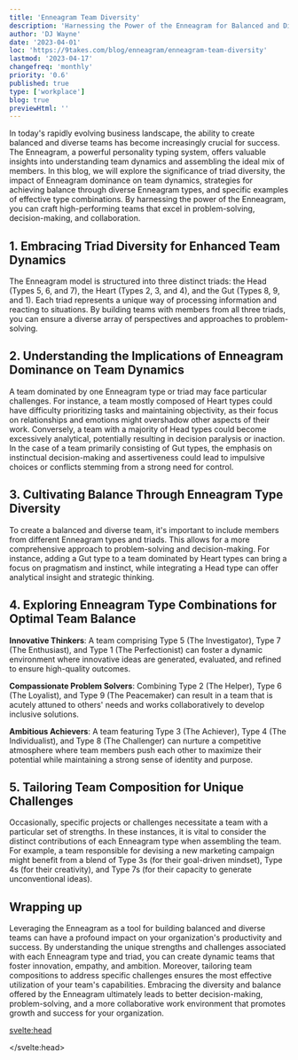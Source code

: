 ```yaml
---
title: 'Enneagram Team Diversity'
description: 'Harnessing the Power of the Enneagram for Balanced and Diverse Teams'
author: 'DJ Wayne'
date: '2023-04-01'
loc: 'https://9takes.com/blog/enneagram/enneagram-team-diversity'
lastmod: '2023-04-17'
changefreq: 'monthly'
priority: '0.6'
published: true
type: ['workplace']
blog: true
previewHtml: ''
---
```


<!-- Discover how to create high-performing teams by harnessing the Enneagram's insights into personality types and triads. Learn strategies for achieving balance, embracing diversity, and optimizing team dynamics for success. -->

<p class="firstLetter">In today's rapidly evolving business landscape, the ability to create balanced and diverse teams has become increasingly crucial for success. The Enneagram, a powerful personality typing system, offers valuable insights into understanding team dynamics and assembling the ideal mix of members. In this blog, we will explore the significance of triad diversity, the impact of Enneagram dominance on team dynamics, strategies for achieving balance through diverse Enneagram types, and specific examples of effective type combinations. By harnessing the power of the Enneagram, you can craft high-performing teams that excel in problem-solving, decision-making, and collaboration.</p>

## 1. Embracing Triad Diversity for Enhanced Team Dynamics

The Enneagram model is structured into three distinct triads: the Head (Types 5, 6, and 7), the Heart (Types 2, 3, and 4), and the Gut (Types 8, 9, and 1). Each triad represents a unique way of processing information and reacting to situations. By building teams with members from all three triads, you can ensure a diverse array of perspectives and approaches to problem-solving.

## 2. Understanding the Implications of Enneagram Dominance on Team Dynamics

A team dominated by one Enneagram type or triad may face particular challenges. For instance, a team mostly composed of Heart types could have difficulty prioritizing tasks and maintaining objectivity, as their focus on relationships and emotions might overshadow other aspects of their work. Conversely, a team with a majority of Head types could become excessively analytical, potentially resulting in decision paralysis or inaction. In the case of a team primarily consisting of Gut types, the emphasis on instinctual decision-making and assertiveness could lead to impulsive choices or conflicts stemming from a strong need for control.

## 3. Cultivating Balance Through Enneagram Type Diversity

To create a balanced and diverse team, it's important to include members from different Enneagram types and triads. This allows for a more comprehensive approach to problem-solving and decision-making. For instance, adding a Gut type to a team dominated by Heart types can bring a focus on pragmatism and instinct, while integrating a Head type can offer analytical insight and strategic thinking.

## 4. Exploring Enneagram Type Combinations for Optimal Team Balance

**Innovative Thinkers**: A team comprising Type 5 (The Investigator), Type 7 (The Enthusiast), and Type 1 (The Perfectionist) can foster a dynamic environment where innovative ideas are generated, evaluated, and refined to ensure high-quality outcomes.

**Compassionate Problem Solvers**: Combining Type 2 (The Helper), Type 6 (The Loyalist), and Type 9 (The Peacemaker) can result in a team that is acutely attuned to others' needs and works collaboratively to develop inclusive solutions.

**Ambitious Achievers**: A team featuring Type 3 (The Achiever), Type 4 (The Individualist), and Type 8 (The Challenger) can nurture a competitive atmosphere where team members push each other to maximize their potential while maintaining a strong sense of identity and purpose.

## 5. Tailoring Team Composition for Unique Challenges

Occasionally, specific projects or challenges necessitate a team with a particular set of strengths. In these instances, it is vital to consider the distinct contributions of each Enneagram type when assembling the team. For example, a team responsible for devising a new marketing campaign might benefit from a blend of Type 3s (for their goal-driven mindset), Type 4s (for their creativity), and Type 7s (for their capacity to generate unconventional ideas).

## Wrapping up

Leveraging the Enneagram as a tool for building balanced and diverse teams can have a profound impact on your organization's productivity and success. By understanding the unique strengths and challenges associated with each Enneagram type and triad, you can create dynamic teams that foster innovation, empathy, and ambition. Moreover, tailoring team compositions to address specific challenges ensures the most effective utilization of your team's capabilities. Embracing the diversity and balance offered by the Enneagram ultimately leads to better decision-making, problem-solving, and a more collaborative work environment that promotes growth and success for your organization.

<svelte:head>

  <script type="application/ld+json">
    {
  "@context": "http://schema.org",
  "@graph": [
    {
      "@type": "Article",
      "articleBody": "In today's rapidly evolving business landscape, the ability to create balanced and diverse teams has become increasingly crucial for success. The Enneagram, a powerful personality typing system, offers valuable insights into understanding team dynamics and assembling the ideal mix of members. This blog explores the significance of triad diversity, the impact of Enneagram dominance on team dynamics, strategies for achieving balance through diverse Enneagram types, and specific examples of effective type combinations.",
      "creator" : ["DJ Wayne"],
      "author": {
        "@type": "Person",
        "name": "DJ Wayne",
        "sameAs": [
          "https://www.instagram.com/djwayne3/", "https://www.youtube.com/@djwayne3",
"https://www.linkedin.com/in/davidtwayne/",
"https://twitter.com/djwayne3"

        ]
      },
      "dateModified": {
        "@type": "Date",
        "@value": "2023-04-17"
      },
      "datePublished": {
        "@type": "Date",
        "@value": "2023-04-01"
      },
      "description": "Harnessing the Power of the Enneagram for Balanced and Diverse Teams",
      "headline": "Enneagram Team Diversity",
      "mainEntityOfPage": {
        "@id": "https://9takes.com/blog/enneagram/enneagram-team-diversity",
        "@type": "WebPage"
      },
      "mentions": {
        "@type": "Thing",
        "name": "Enneagram"
      },
      "publisher": {
        "@type": "Organization",
        "sameAs": ["https://www.instagram.com/9takesdotcom/", "https://twitter.com/9takesdotcom"],
        "logo": {
          "@type": "ImageObject",
          "url": "https://9takes.com/brand/darkRubix.png"
        },
        "name": "9takes"
      }
    },
    {
      "@type": "FAQPage",
      "mainEntity": [
        {
          "@type": "Question",
          "acceptedAnswer": {
            "@type": "Answer",
            "text": "The Enneagram model is structured into three distinct triads: the Head (Types 5, 6, and 7), the Heart (Types 2, 3, and 4), and the Gut (Types 8, 9, and 1). Each triad represents a unique way of processing information and reacting to situations. By building teams with members from all three triads, you can ensure a diverse array of perspectives and approaches to problem-solving."
          },
          "name": "What is the significance of Enneagram triad diversity in team dynamics?"
        },
        {
          "@type": "Question",
          "acceptedAnswer": {
            "@type": "Answer",
            "text": "A team dominated by one Enneagram type or triad may face particular challenges. For instance, a team mostly composed of Heart types could have difficulty prioritizing tasks and maintaining objectivity, as their focus on relationships and emotions might overshadow other aspects of their work."
          },
          "name": "What are the implications of Enneagram dominance on team dynamics?"
        },
        {
          "@type": "Question",
          "acceptedAnswer": {
            "@type": "Answer",
            "text": "To create a balanced and diverse team, it’s important to include members from different Enneagram types and triads. This allows for a more comprehensive approach to problem-solving and decision-making."
          },
          "name": "How can balance be achieved through Enneagram type diversity?"
        },
        {
          "@type": "Question",
          "acceptedAnswer": {
            "@type": "Answer",
            "text": "A team comprising Type 5 (The Investigator), Type 7 (The Enthusiast), and Type 1 (The Perfectionist) can foster a dynamic environment where innovative ideas are generated, evaluated, and refined to ensure high-quality outcomes."
          },
          "name": "What is an example of an effective Enneagram type combination for optimal team balance?"
        }
      ]
    }
  ]
}
  </script>

</svelte:head>
